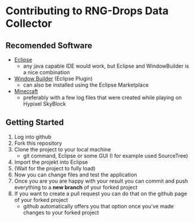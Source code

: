 # Contributing to RNG-Drops Data Collector

## Recomended Software
- [Eclipse](https://www.eclipse.org/downloads/)
    - any java capable IDE would work, but Eclipse and WindowBuilder is a nice combination
- [Window Builder](https://marketplace.eclipse.org/content/windowbuilder) (Eclipse Plugin)
    - can also be installed using the Eclipse Marketplace
- [Minecraft](https://www.minecraft.net/de-de/download)
    - preferably with a few log files that were created while playing on Hypixel SkyBlock

## Getting Started
1. Log into github
2. Fork this repository
3. Clone the project to your local machine 
    - git command, Eclipse or some GUI (I for example used SourceTree)
4. Import the projekt into Eclipse
5. (Wait for the project to fully load)
6. Now you can change files and test the application
7. Once you are you are happy with your result you can commit and push everything to a **new branch** of your forked project
8. If you want to create a pull request you can do that on the github page of your forked project
    - github automatically offers you that option once you've made changes to your forked project
